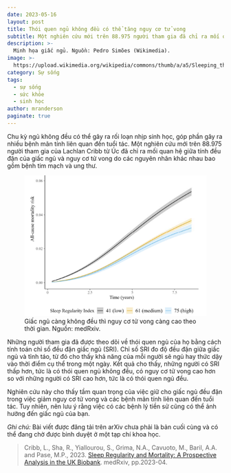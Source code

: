 ```yaml
---
date: 2023-05-16
layout: post
title: Thói quen ngủ không đều có thể tăng nguy cơ tử vong
subtitle: Một nghiên cứu mới trên 88.975 người tham gia đã chỉ ra mối quan hệ giữa tính đều đặn của giấc ngủ và nguy cơ tử vong.
description: >-
  Minh họa giấc ngủ. Nguồn: Pedro Simões (Wikimedia).
image: >-
  https://upload.wikimedia.org/wikipedia/commons/thumb/a/a5/Sleeping_the_day_away_-_3087394718.jpg/800px-Sleeping_the_day_away_-_3087394718.jpg?20090921053102
category: Sự sống
tags:
  - sự sống
  - sức khỏe
  - sinh học
author: mranderson
paginate: true
---
```


Chu kỳ ngủ không đều có thể gây ra rối loạn nhịp sinh học, góp phần gây ra nhiều bệnh mãn tính liên quan đến tuổi tác. Một nghiên cứu mới trên 88.975 người tham gia của Lachlan Cribb từ Úc đã chỉ ra mối quan hệ giữa tính đều đặn của giấc ngủ và nguy cơ tử vong do các nguyên nhân khác nhau bao gồm bệnh tim mạch và ung thư.

<figure>
  <img src="/assets/img/giac-ngu-khong-deu-va-nguy-co-tu-vong.png" alt="Data">
  <figcaption>Giấc ngủ càng không đều thì nguy cơ tử vong càng cao theo thời gian. Nguồn: medRxiv.</figcaption>
</figure>

Những người tham gia đã được theo dõi về thói quen ngủ của họ bằng cách tính toán chỉ số đều đặn giấc ngủ (SRI). Chỉ số SRI đo độ đều đặn giữa giấc ngủ và tỉnh táo, từ đó cho thấy khả năng của mỗi người sẽ ngủ hay thức dậy vào thời điểm cụ thể trong một ngày. Kết quả cho thấy, những người có SRI thấp hơn, tức là có thói quen ngủ không đều, có nguy cơ tử vong cao hơn so với những người có SRI cao hơn, tức là có thói quen ngủ đều.

Nghiên cứu này cho thấy tầm quan trọng của việc giữ cho giấc ngủ đều đặn trong việc giảm nguy cơ tử vong và các bệnh mãn tính liên quan đến tuổi tác. Tuy nhiên, nên lưu ý rằng việc có các bệnh lý tiền sử cũng có thể ảnh hưởng đến giấc ngủ của bạn.

<em>Ghi chú:</em> Bài viết được đăng tải trên arXiv chưa phải là bản cuối cùng và có thể đang chờ được bình duyệt ở một tạp chí khoa học.

> Cribb, L., Sha, R., Yiallourou, S., Grima, N.A., Cavuoto, M., Baril, A.A. and Pase, M.P., 2023. [Sleep Regularity and Mortality: A Prospective Analysis in the UK Biobank](https://doi.org/10.1101/2023.04.14.23288550). medRxiv, pp.2023-04.




